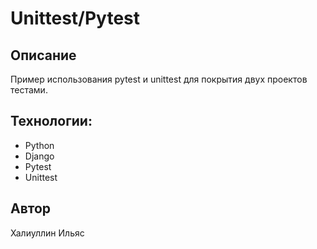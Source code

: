# Unittest/Pytest
## Описание
Пример использования pytest и unittest для покрытия двух проектов тестами.
## Технологии:
* Python
* Django
* Pytest
* Unittest
## Автор
Халиуллин Ильяс
